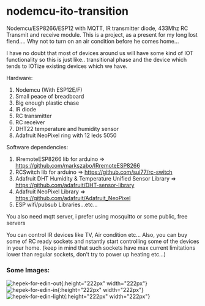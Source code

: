 # nodemcu-ito-transition
Nodemcu/ESP8266/ESP12 with MQTT, IR transmitter diode, 433Mhz RC Transmit and receive module. This is a project, as a present for my long lost fiend.... Why not to turn on an air condition before he comes home...

I have no doubt that most of devices around us will have some kind of IOT functionality so this is just like.. transitional phase and the device which tends to IOTize existing devices which we have.


Hardware:

1. Nodemcu (With ESP12E/F)
2. Small peace of breadboard
3. Big enough plastic chase
4. IR diode
5. RC transmitter
6. RC receiver
7. DHT22 temperature and humidity sensor
8. Adafruit NeoPixel ring with 12 leds 5050

Software dependencies:
1. IRremoteESP8266 lib for arduino => https://github.com/markszabo/IRremoteESP8266
2. RCSwitch lib for arduino => https://github.com/sui77/rc-switch
3. Adafruit DHT Humidity & Temperature Unified Sensor Library => https://github.com/adafruit/DHT-sensor-library
4. Adafruit NeoPixel Library => https://github.com/adafruit/Adafruit_NeoPixel
5. ESP wifi/pubsub Libraries...etc...

You also need mqtt server, i prefer using mosquitto or some public, free servers

You can control IR devices like TV, Air condition etc...
Also, you can buy some of RC ready sockets and nstantly start controlling some of the devices in your home. (keep in mind that such sockets have max current limitations lower than regular sockets, don't try to power up heating etc...)

### Some Images:
![hepek-for-edin-out](https://raw.githubusercontent.com/nardev/nodemcu-ito-transition/master/images/hepek-for-edin-out.jpg){:height="222px" width="222px"}
![hepek-for-edin-in](https://raw.githubusercontent.com/nardev/nodemcu-ito-transition/master/images/hepek-for-edin-in.jpg){:height="222px" width="222px"}
![hepek-for-edin-light](https://raw.githubusercontent.com/nardev/nodemcu-ito-transition/master/images/hepek-for-edin-light.jpg){:height="222px" width="222px"}
